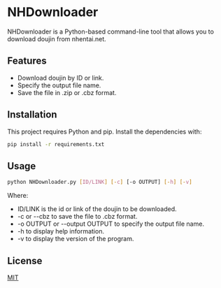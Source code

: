 # NHDownloader

NHDownloader is a Python-based command-line tool that allows you to download doujin from nhentai.net.

## Features

- Download doujin by ID or link.
- Specify the output file name.
- Save the file in .zip or .cbz format.

## Installation

This project requires Python and pip. Install the dependencies with:

```bash
pip install -r requirements.txt
```

## Usage
```bash
python NHDownloader.py [ID/LINK] [-c] [-o OUTPUT] [-h] [-v]
```
Where: 

- ID/LINK is the id or link of the doujin to be downloaded.
- -c or --cbz to save the file to .cbz format.
- -o OUTPUT or --output OUTPUT to specify the output file name.
- -h to display help information.
- -v to display the version of the program.

## License
[MIT](LICENSE)